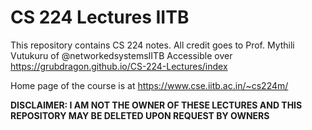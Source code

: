 # CS 224 Lectures IITB
This repository contains CS 224 notes.
All credit goes to Prof. Mythili Vutukuru of @networkedsystemsIITB
Accessible over https://grubdragon.github.io/CS-224-Lectures/index

Home page of the course is at https://www.cse.iitb.ac.in/~cs224m/

**DISCLAIMER: I AM NOT THE OWNER OF THESE LECTURES AND THIS REPOSITORY MAY BE DELETED UPON REQUEST BY OWNERS** 
